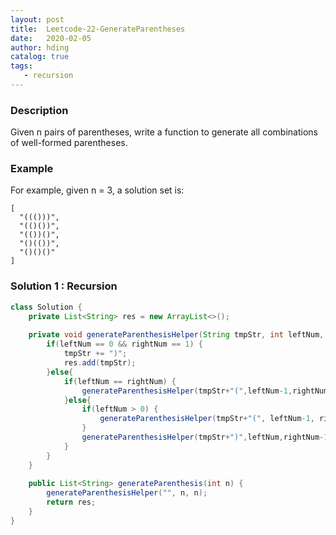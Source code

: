 ```yaml
---
layout: post
title:  Leetcode-22-GenerateParentheses
date:   2020-02-05
author: hding
catalog: true
tags:
   - recursion
---
```

### Description
Given n pairs of parentheses, write a function to generate all combinations of well-formed parentheses.

### Example
For example, given n = 3, a solution set is:
```
[
  "((()))",
  "(()())",
  "(())()",
  "()(())",
  "()()()"
]
```

### Solution 1 : Recursion
```java
class Solution {
    private List<String> res = new ArrayList<>();
    
    private void generateParenthesisHelper(String tmpStr, int leftNum, int rightNum) {
        if(leftNum == 0 && rightNum == 1) {
            tmpStr += ")";
            res.add(tmpStr);
        }else{
            if(leftNum == rightNum) {
                generateParenthesisHelper(tmpStr+"(",leftNum-1,rightNum);
            }else{
                if(leftNum > 0) {
                    generateParenthesisHelper(tmpStr+"(", leftNum-1, rightNum);
                }
                generateParenthesisHelper(tmpStr+")",leftNum,rightNum-1);
            }
        }
    }
    
    public List<String> generateParenthesis(int n) {
        generateParenthesisHelper("", n, n);
        return res;
    }
}
```





























